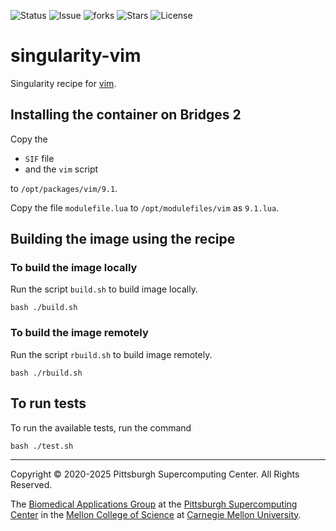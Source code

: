 ![Status](https://github.com/pscedu/singularity-vim/actions/workflows/main.yml/badge.svg)
![Issue](https://img.shields.io/github/issues/pscedu/singularity-vim)
![forks](https://img.shields.io/github/forks/pscedu/singularity-vim)
![Stars](https://img.shields.io/github/stars/pscedu/singularity-vim)
![License](https://img.shields.io/github/license/pscedu/singularity-vim)

# singularity-vim
Singularity recipe for [vim](https://www.vim.org).

## Installing the container on Bridges 2
Copy the

* `SIF` file
* and the `vim` script

to `/opt/packages/vim/9.1`.

Copy the file `modulefile.lua` to `/opt/modulefiles/vim` as `9.1.lua`.

## Building the image using the recipe

### To build the image locally
Run the script `build.sh` to build image locally.

```
bash ./build.sh
```

### To build the image remotely
Run the script `rbuild.sh` to build image remotely.

```
bash ./rbuild.sh
```

## To run tests
To run the available tests, run the command

```
bash ./test.sh
```

---
Copyright © 2020-2025 Pittsburgh Supercomputing Center. All Rights Reserved.

The [Biomedical Applications Group](https://www.psc.edu/biomedical-applications/) at the [Pittsburgh Supercomputing
Center](http://www.psc.edu) in the [Mellon College of Science](https://www.cmu.edu/mcs/) at [Carnegie Mellon University](http://www.cmu.edu).

